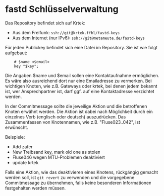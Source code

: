 # fastd Schlüsselverwaltung

Das Repository befindet sich auf Krtek:

* Aus dem Freifunk:            `ssh://git@krtek.ffhl/fastd-keys`
* Aus dem Internet (nur IPv6): `ssh://git@metameute.de/fastd-keys`

Für jeden Publickey befindet sich eine Datei im Repository. Sie ist
wie folgt aufgebaut:
```
    # $name <$email>
    key "$key";
```

Die Angaben $name und $email sollen eine Kontaktaufnahme ermöglichen.
Es wäre also ausreichend dort nur eine Emailadresse zu vermerken. Bei
wichtigen Knoten, wie z.B. Gateways oder krtek, bei denen jedem bekannt
ist, wer Ansprechpartner ist, darf ggf. auf eine Kontaktadresse
verzichtet werden.

In der Commitmessage sollte die jeweilige Aktion und die betroffenen
Knoten erwähnt werden. Die Aktion ist dabei nach Möglichkeit durch ein
einzelnes Verb (englisch oder deutsch) auszudrücken. Das Zusammenfassen
von Knotennamen, wie z.B. "Fluse023..042", ist erwünscht.

Beispiele:

* Add zafer
* New Treibsand key, mark old one as stolen
* Fluse046 wegen MTU-Problemen deaktiviert
* update krtek

Falls eine Aktion, wie das deaktivieren eines Knotens, rückgängig
gemacht werden soll, ist `git revert` zu verwenden und die vorgegebene
Commitmessage zu übernehmen, falls keine besonderen Informationen
festgehalten werden müssen.
